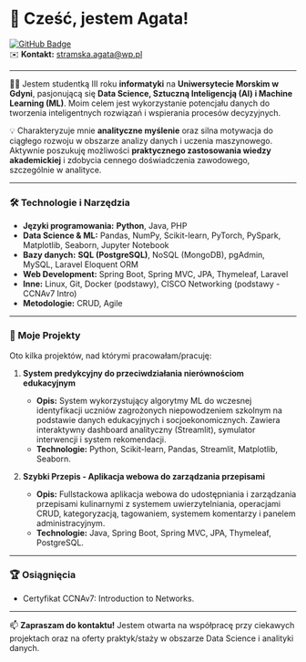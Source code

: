 # 👋 Cześć, jestem Agata!

[![GitHub Badge](https://img.shields.io/badge/GitHub-amiaga-blue?style=flat-square&logo=github)](https://github.com/amiaga)  
✉️ **Kontakt:** stramska.agata@wp.pl

---

👩‍💻 Jestem studentką III roku **informatyki** na **Uniwersytecie Morskim w Gdyni**, pasjonującą się **Data Science, Sztuczną Inteligencją (AI) i Machine Learning (ML)**. Moim celem jest wykorzystanie potencjału danych do tworzenia inteligentnych rozwiązań i wspierania procesów decyzyjnych.

💡 Charakteryzuje mnie **analityczne myślenie** oraz silna motywacja do ciągłego rozwoju w obszarze analizy danych i uczenia maszynowego. Aktywnie poszukuję możliwości **praktycznego zastosowania wiedzy akademickiej** i zdobycia cennego doświadczenia zawodowego, szczególnie w analityce.

---

### 🛠️ Technologie i Narzędzia
* **Języki programowania:** **Python**, Java, PHP 
* **Data Science & ML:** Pandas, NumPy, Scikit-learn, PyTorch, PySpark, Matplotlib, Seaborn, Jupyter Notebook
* **Bazy danych:** **SQL (PostgreSQL)**, NoSQL (MongoDB), pgAdmin, MySQL, Laravel Eloquent ORM
* **Web Development:** Spring Boot, Spring MVC, JPA, Thymeleaf, Laravel
* **Inne:** Linux, Git, Docker (podstawy), CISCO Networking (podstawy - CCNAv7 Intro)
* **Metodologie:** CRUD, Agile

---

### 🚀 Moje Projekty

Oto kilka projektów, nad którymi pracowałam/pracuję:

1.  **System predykcyjny do przeciwdziałania nierównościom edukacyjnym**
    * **Opis:** System wykorzystujący algorytmy ML do wczesnej identyfikacji uczniów zagrożonych niepowodzeniem szkolnym na podstawie danych edukacyjnych i socjoekonomicznych. Zawiera interaktywny dashboard analityczny (Streamlit), symulator interwencji i system rekomendacji.
    * **Technologie:** Python, Scikit-learn, Pandas, Streamlit, Matplotlib, Seaborn.

2.  **Szybki Przepis - Aplikacja webowa do zarządzania przepisami**
    * **Opis:** Fullstackowa aplikacja webowa do udostępniania i zarządzania przepisami kulinarnymi z systemem uwierzytelniania, operacjami CRUD, kategoryzacją, tagowaniem, systemem komentarzy i panelem administracyjnym.
    * **Technologie:** Java, Spring Boot, Spring MVC, JPA, Thymeleaf, PostgreSQL.

---

### 🏆 Osiągnięcia
* Certyfikat CCNAv7: Introduction to Networks.

---

📫 **Zapraszam do kontaktu!** Jestem otwarta na współpracę przy ciekawych projektach oraz na oferty praktyk/staży w obszarze Data Science i analityki danych.
